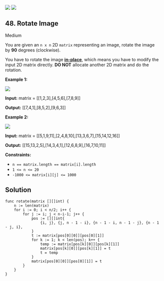 [![](https://img.shields.io/github/stars/LeetCode-Top-Interview-150/LeetCode-Top-Interview-150?label=Stars&style=flat-square)](https://github.com/LeetCode-Top-Interview-150/LeetCode-Top-Interview-150)
[![](https://img.shields.io/github/forks/LeetCode-Top-Interview-150/LeetCode-Top-Interview-150?label=Fork%20me%20on%20GitHub%20&style=flat-square)](https://github.com/LeetCode-Top-Interview-150/LeetCode-Top-Interview-150/fork)

## 48\. Rotate Image

Medium

You are given an `n x n` 2D `matrix` representing an image, rotate the image by **90** degrees (clockwise).

You have to rotate the image [**in-place**](https://en.wikipedia.org/wiki/In-place_algorithm), which means you have to modify the input 2D matrix directly. **DO NOT** allocate another 2D matrix and do the rotation.

**Example 1:**

![](https://assets.leetcode.com/uploads/2020/08/28/mat1.jpg)

**Input:** matrix = \[\[1,2,3],[4,5,6],[7,8,9]]

**Output:** [[7,4,1],[8,5,2],[9,6,3]]

**Example 2:**

![](https://assets.leetcode.com/uploads/2020/08/28/mat2.jpg)

**Input:** matrix = \[\[5,1,9,11],[2,4,8,10],[13,3,6,7],[15,14,12,16]]

**Output:** [[15,13,2,5],[14,3,4,1],[12,6,8,9],[16,7,10,11]]

**Constraints:**

*   `n == matrix.length == matrix[i].length`
*   `1 <= n <= 20`
*   `-1000 <= matrix[i][j] <= 1000`

## Solution

```golang
func rotate(matrix [][]int) {
	n := len(matrix)
	for i := 0; i < n/2; i++ {
		for j := i; j < n-i-1; j++ {
			pos := [][]int{
				{i, j}, {j, n - 1 - i}, {n - 1 - i, n - 1 - j}, {n - 1 - j, i},
			}
			t := matrix[pos[0][0]][pos[0][1]]
			for k := 1; k < len(pos); k++ {
				temp := matrix[pos[k][0]][pos[k][1]]
				matrix[pos[k][0]][pos[k][1]] = t
				t = temp
			}
			matrix[pos[0][0]][pos[0][1]] = t
		}
	}
}
```
